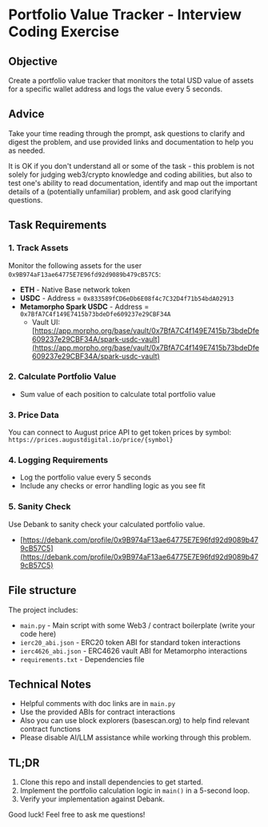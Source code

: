 # Portfolio Value Tracker - Interview Coding Exercise

## Objective
Create a portfolio value tracker that monitors the total USD value of assets for a specific wallet address and logs the value every 5 seconds.

## Advice

Take your time reading through the prompt, ask questions to clarify and digest the problem, and use provided links and documentation to help you as needed. 

It is OK if you don't understand all or some of the task - this problem is not solely for judging web3/crypto knowledge and coding abilities, but also to test one's ability to read documentation, identify and map out the important details of a (potentially unfamiliar) problem, and ask good clarifying questions.

## Task Requirements

### 1. Track Assets
Monitor the following assets for the user `0x9B974aF13ae64775E7E96fd92d9089b479cB57C5`:
- **ETH** - Native Base network token
- **USDC** - Address = `0x833589fCD6eDb6E08f4c7C32D4f71b54bdA02913`
- **Metamorpho Spark USDC** - Address = `0x7BfA7C4f149E7415b73bdeDfe609237e29CBF34A`
    - Vault UI: [https://app.morpho.org/base/vault/0x7BfA7C4f149E7415b73bdeDfe609237e29CBF34A/spark-usdc-vault](https://app.morpho.org/base/vault/0x7BfA7C4f149E7415b73bdeDfe609237e29CBF34A/spark-usdc-vault)

### 2. Calculate Portfolio Value
- Sum value of each position to calculate total portfolio value

### 3. Price Data
You can connect to August price API to get token prices by symbol: `https://prices.augustdigital.io/price/{symbol}`

### 4. Logging Requirements
- Log the portfolio value every 5 seconds
- Include any checks or error handling logic as you see fit

### 5. Sanity Check
Use Debank to sanity check your calculated portfolio value.
- [https://debank.com/profile/0x9B974aF13ae64775E7E96fd92d9089b479cB57C5](https://debank.com/profile/0x9B974aF13ae64775E7E96fd92d9089b479cB57C5)

## File structure
The project includes:
- `main.py` - Main script with some Web3 / contract boilerplate (write your code here)
- `ierc20_abi.json` - ERC20 token ABI for standard token interactions
- `ierc4626_abi.json` - ERC4626 vault ABI for Metamorpho interactions
- `requirements.txt` - Dependencies file

## Technical Notes
- Helpful comments with doc links are in `main.py`
- Use the provided ABIs for contract interactions
- Also you can use block explorers (basescan.org) to help find relevant contract functions
- Please disable AI/LLM assistance while working through this problem.

## TL;DR
1. Clone this repo and install dependencies to get started.
1. Implement the portfolio calculation logic in `main()` in a 5-second loop.
3. Verify your implementation against Debank.

Good luck!
Feel free to ask me questions!
